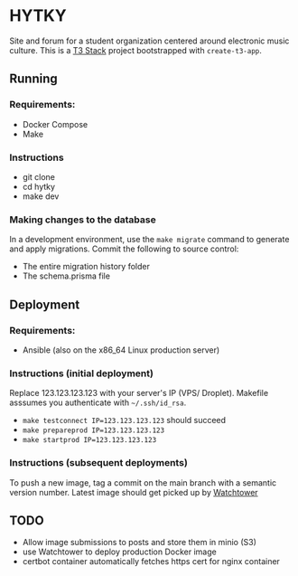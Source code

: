 # HYTKY

Site and forum for a student organization centered around electronic music culture. This is a [T3 Stack](https://create.t3.gg/) project bootstrapped with `create-t3-app`.

## Running

### Requirements:
- Docker Compose
- Make


### Instructions
- git clone <this repo>
- cd hytky
- make dev

### Making changes to the database
In a development environment, use the `make migrate` command to generate and apply migrations.
Commit the following to source control:
- The entire migration history folder
- The schema.prisma file

## Deployment
  
 ### Requirements:
  - Ansible (also on the x86_64 Linux production server)

### Instructions (initial deployment)
Replace 123.123.123.123 with your server's IP (VPS/ Droplet). Makefile asssumes you authenticate with `~/.ssh/id_rsa`.
  - `make testconnect IP=123.123.123.123` should succeed
  - `make prepareprod IP=123.123.123.123`
  - `make startprod IP=123.123.123.123`
  
### Instructions (subsequent deployments)
To push a new image, tag a commit on the main branch with a semantic version number.
Latest image should get picked up by [Watchtower](https://containrrr.dev/watchtower/)

## TODO
- Allow image submissions to posts and store them in minio (S3)
- use Watchtower to deploy production Docker image
- certbot container automatically fetches https cert for nginx container

